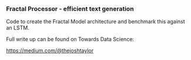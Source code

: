 ### Fractal Processor - efficient text generation

Code to create the Fractal Model architecture and benchmark this against an LSTM.

Full write up can be found on Towards Data Science:

https://medium.com/@thejoshtaylor
